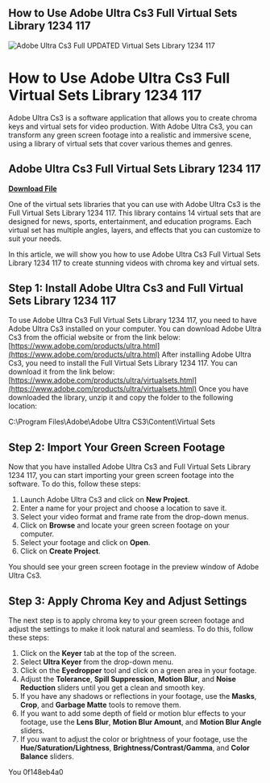 ## How to Use Adobe Ultra Cs3 Full Virtual Sets Library 1234 117

 
![Adobe Ultra Cs3 Full UPDATED Virtual Sets Library 1234 117](https://encrypted-tbn0.gstatic.com/images?q=tbn:ANd9GcRhy2QA6hdxsgANmmo3IgXBJvP5joi-WeNy1WiPWcl4TXCyK5dtuMi9XBin)

 
# How to Use Adobe Ultra Cs3 Full Virtual Sets Library 1234 117
 
Adobe Ultra Cs3 is a software application that allows you to create chroma keys and virtual sets for video production. With Adobe Ultra Cs3, you can transform any green screen footage into a realistic and immersive scene, using a library of virtual sets that cover various themes and genres.
 
## Adobe Ultra Cs3 Full Virtual Sets Library 1234 117


[**Download File**](https://www.google.com/url?q=https%3A%2F%2Ftinurll.com%2F2tKhfs&sa=D&sntz=1&usg=AOvVaw369evRXUNzgHzQLolcit8s)

 
One of the virtual sets libraries that you can use with Adobe Ultra Cs3 is the Full Virtual Sets Library 1234 117. This library contains 14 virtual sets that are designed for news, sports, entertainment, and education programs. Each virtual set has multiple angles, layers, and effects that you can customize to suit your needs.
 
In this article, we will show you how to use Adobe Ultra Cs3 Full Virtual Sets Library 1234 117 to create stunning videos with chroma key and virtual sets.
 
## Step 1: Install Adobe Ultra Cs3 and Full Virtual Sets Library 1234 117
 
To use Adobe Ultra Cs3 Full Virtual Sets Library 1234 117, you need to have Adobe Ultra Cs3 installed on your computer. You can download Adobe Ultra Cs3 from the official website or from the link below:
 [https://www.adobe.com/products/ultra.html](https://www.adobe.com/products/ultra.html) 
After installing Adobe Ultra Cs3, you need to install the Full Virtual Sets Library 1234 117. You can download it from the link below:
 [https://www.adobe.com/products/ultra/virtualsets.html](https://www.adobe.com/products/ultra/virtualsets.html) 
Once you have downloaded the library, unzip it and copy the folder to the following location:
 
C:\Program Files\Adobe\Adobe Ultra CS3\Content\Virtual Sets
 
## Step 2: Import Your Green Screen Footage
 
Now that you have installed Adobe Ultra Cs3 and Full Virtual Sets Library 1234 117, you can start importing your green screen footage into the software. To do this, follow these steps:
 
1. Launch Adobe Ultra Cs3 and click on **New Project**.
2. Enter a name for your project and choose a location to save it.
3. Select your video format and frame rate from the drop-down menus.
4. Click on **Browse** and locate your green screen footage on your computer.
5. Select your footage and click on **Open**.
6. Click on **Create Project**.

You should see your green screen footage in the preview window of Adobe Ultra Cs3.
 
## Step 3: Apply Chroma Key and Adjust Settings
 
The next step is to apply chroma key to your green screen footage and adjust the settings to make it look natural and seamless. To do this, follow these steps:

1. Click on the **Keyer** tab at the top of the screen.
2. Select **Ultra Keyer** from the drop-down menu.
3. Click on the **Eyedropper** tool and click on a green area in your footage.
4. Adjust the **Tolerance**, **Spill Suppression**, **Motion Blur**, and **Noise Reduction** sliders until you get a clean and smooth key.
5. If you have any shadows or reflections in your footage, use the **Masks**, **Crop**, and **Garbage Matte** tools to remove them.
6. If you want to add some depth of field or motion blur effects to your footage, use the **Lens Blur**, **Motion Blur Amount**, and **Motion Blur Angle** sliders.
7. If you want to adjust the color or brightness of your footage, use the **Hue/Saturation/Lightness**, **Brightness/Contrast/Gamma**, and **Color Balance** sliders.

You
 0f148eb4a0
